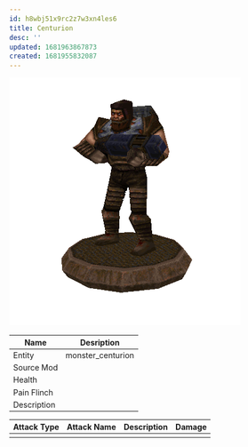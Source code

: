 ```yaml
---
id: h8wbj51x9rc2z7w3xn4les6
title: Centurion
desc: ''
updated: 1681963867873
created: 1681955832087
---
```

![Monster Picture](assets/img/enforcer_centurion.png)

|Name  |Desription|
|------|-------------|
|Entity|monster_centurion|
|Source Mod||
|Health||
|Pain Flinch||
|Description||

|Attack Type|Attack Name|Description|Damage|
|-----------|-----------|-----------|------|
||||